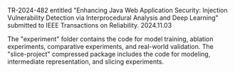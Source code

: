 TR-2024-482 entitled "Enhancing Java Web Application Security: Injection Vulnerability Detection via Interprocedural Analysis and Deep Learning"
submitted to IEEE Transactions on Reliability.  2024.11.03


The "experiment" folder contains the code for model training, ablation experiments, comparative experiments, and real-world validation. 
The "slice-project" compressed package includes the code for modeling, intermediate representation, and slicing experiments.
